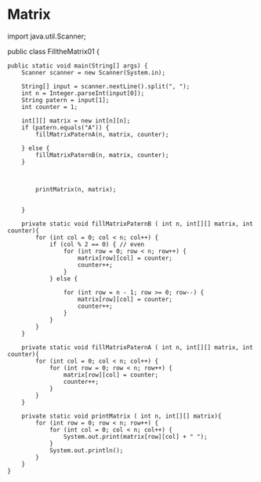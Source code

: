 # Matrix
import java.util.Scanner;

public class FilltheMatrix01 {


    public static void main(String[] args) {
        Scanner scanner = new Scanner(System.in);

        String[] input = scanner.nextLine().split(", ");
        int n = Integer.parseInt(input[0]);
        String patern = input[1];
        int counter = 1;

        int[][] matrix = new int[n][n];
        if (patern.equals("A")) {
            fillMatrixPaternA(n, matrix, counter);

        } else {
            fillMatrixPaternB(n, matrix, counter);
        }



            printMatrix(n, matrix);


        }

        private static void fillMatrixPaternB ( int n, int[][] matrix, int counter){
            for (int col = 0; col < n; col++) {
                if (col % 2 == 0) { // even
                    for (int row = 0; row < n; row++) {
                        matrix[row][col] = counter;
                        counter++;
                    }
                } else {

                    for (int row = n - 1; row >= 0; row--) {
                        matrix[row][col] = counter;
                        counter++;
                    }
                }
            }
        }

        private static void fillMatrixPaternA ( int n, int[][] matrix, int counter){
            for (int col = 0; col < n; col++) {
                for (int row = 0; row < n; row++) {
                    matrix[row][col] = counter;
                    counter++;
                }
            }
        }

        private static void printMatrix ( int n, int[][] matrix){
            for (int row = 0; row < n; row++) {
                for (int col = 0; col < n; col++) {
                    System.out.print(matrix[row][col] + " ");
                }
                System.out.println();
            }
        }
    }


